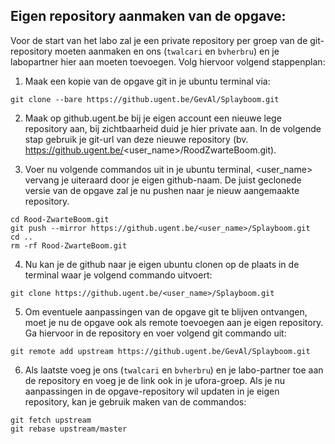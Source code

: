 ## Eigen repository aanmaken van de opgave:

Voor de start van het labo zal je een private repository per groep van de git-repository moeten aanmaken en ons 
(`twalcari` en `bvherbru`) en je labopartner hier aan moeten toevoegen. Volg hiervoor volgend stappenplan: 

1. Maak een kopie van de opgave git in je ubuntu terminal via:
```
git clone --bare https://github.ugent.be/GevAl/Splayboom.git
```
 2. Maak op github.ugent.be bij je eigen account een nieuwe lege repository aan, bij zichtbaarheid duid je hier private 
    aan. In de volgende stap gebruik je git-url van deze nieuwe repository 
    (bv. https://github.ugent.be/<user_name>/RoodZwarteBoom.git).

3. Voer nu volgende commandos uit in je ubuntu terminal, <user_name> vervang je uiteraard door je eigen github-naam. 
   De juist geclonede versie van de opgave zal je nu pushen naar je nieuw aangemaakte repository.

```
cd Rood-ZwarteBoom.git
git push --mirror https://github.ugent.be/<user_name>/Splayboom.git
cd ..
rm -rf Rood-ZwarteBoom.git
```

4. Nu kan je de github naar je eigen ubuntu clonen op de plaats in de terminal waar je volgend commando uitvoert:

```
git clone https://github.ugent.be/<user_name>/Splayboom.git
```

5. Om eventuele aanpassingen van de opgave git te blijven ontvangen, moet je nu de opgave ook als remote toevoegen aan 
   je eigen repository. Ga hiervoor in de repository en voer volgend git commando uit:

```
git remote add upstream https://github.ugent.be/GevAl/Splayboom.git
```

6. Als laatste voeg je ons (`twalcari` en `bvherbru`) en je labo-partner toe aan de repository en voeg je de link ook in 
   je ufora-groep. Als je nu aanpassingen in de opgave-repository wil updaten in je eigen repository, kan je gebruik 
   maken van de commandos:
```
git fetch upstream
git rebase upstream/master
```